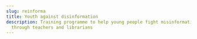 ```yaml
---
slug: reinforma
title: Youth against disinformation
description: Training programme to help young people fight misinformation
  through teachers and librarians
---
```

